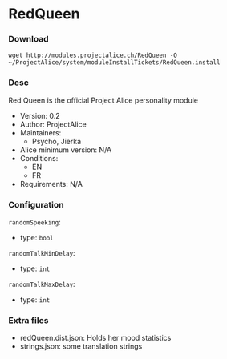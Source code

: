 # RedQueen

### Download
`wget http://modules.projectalice.ch/RedQueen -O ~/ProjectAlice/system/moduleInstallTickets/RedQueen.install`

### Desc
Red Queen is the official Project Alice personality module

- Version: 0.2
- Author: ProjectAlice
- Maintainers:
  - Psycho, Jierka
- Alice minimum version: N/A
- Conditions:
  - EN
  - FR
- Requirements: N/A


### Configuration

`randomSpeeking`:
 - type: `bool`
 
`randomTalkMinDelay`:
 - type: `int`

`randomTalkMaxDelay`:
 - type: `int`


### Extra files

- redQueen.dist.json: Holds her mood statistics
- strings.json: some translation strings
